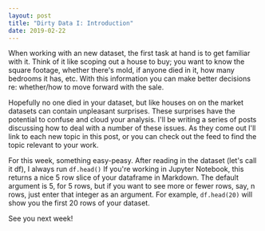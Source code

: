 ```yaml
---
layout: post
title: "Dirty Data I: Introduction"
date: 2019-02-22
---
```


When working with an new dataset, the first task at hand is to get
familiar with it. Think of it like scoping out a house to buy; you want
to know the square footage, whether there's mold, if anyone died in
it, how many bedrooms it has, etc. With this information you can make 
better decisions re: whether/how to move forward with the sale.

Hopefully no one died in your dataset, but like houses on on the 
market datasets can contain unpleasant surprises. These surprises have the potential to confuse and cloud your analysis. I'll be writing a 
series of posts discussing how to deal with a number of these issues. 
As they come out I'll link to each new topic in this post, or you can 
check out the feed to find the topic relevant to your work.

For this week, something easy-peasy. After reading in the dataset
(let's call it df), I always run 
<code>df.head()</code> 
If you're working in Jupyter Notebook, this returns a nice 5 row slice 
of your dataframe in Markdown. The default argument is 5, for 5 rows, 
but if you want to see more or fewer rows, say, n rows, just enter that
integer as an argument. For example,
<code>df.head(20)</code>
will show you the first 20 rows of your dataset.

See you next week!


